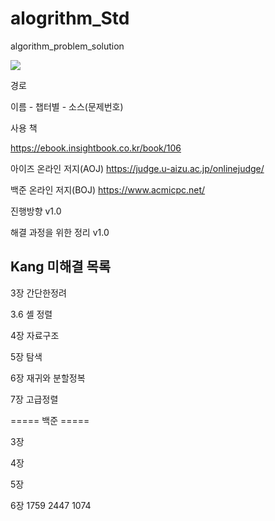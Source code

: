 # alogrithm_Std
algorithm_problem_solution

<img src="https://user-images.githubusercontent.com/54312781/235363612-7674354c-e06e-452a-b84a-0b91e075fc46.png">

경로

이름 - 챕터별 - 소스(문제번호)

사용 책

https://ebook.insightbook.co.kr/book/106


아이즈 온라인 저지(AOJ)
https://judge.u-aizu.ac.jp/onlinejudge/


백준 온라인 저지(BOJ)
https://www.acmicpc.net/

진행방향 v1.0

해결 과정을 위한 정리 v1.0

Kang
미해결 목록
-------------------------
3장	간단한정려
	 
3.6 	셸 정렬

4장	자료구조

5장	탐색

6장	재귀와 분할정복

7장 	고급정렬

===== 백준 =====


3장

4장

5장

6장
1759
2447
1074 


